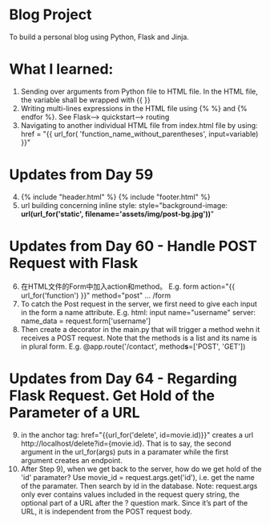 # Blog Project
To build a personal blog using Python, Flask and Jinja.

# What I learned:
1) Sending over arguments from Python file to HTML file. In the HTML file, the variable shall be wrapped with {{ }}
2) Writing multi-lines expressions in the HTML file using {% %} and {% endfor %}. See Flask--> quickstart--> routing
3) Navigating to another individual HTML file from index.html file by using: href = "{{ url_for( 'function_name_without_parentheses', input=variable) }}"

# Updates from Day 59
4) {% include "header.html" %}
   {% include "footer.html" %}
5) url building concerning inline style: style="background-image: **url(url_for('static', filename='assets/img/post-bg.jpg'))**"

# Updates from Day 60 - Handle POST Request with Flask
6) 在HTML文件的Form中加入action和method。 E.g. form action="{{ url_for('function') }}" method="post" ... /form
7) To catch the Post request in the server, we first need to give each input in the form a name attribute. 
   E.g. html: input name="username"
        server: name_data = request.form['username']
8) Then create a decorator in the main.py that will trigger a method wehn it receives a POST request. Note that the methods is a list and its name is in plural form. E.g. @app.route('/contact', method**s**=['POST', 'GET'])


# Updates from Day 64 - Regarding Flask Request. Get Hold of the Parameter of a URL
9) in the anchor tag: href="{{url_for('delete', id=movie.id)}}" creates a url http://localhost/delete?id={movie.id}. That is to say, the second argument in the url_for(args) puts in a paramater while the first argument creates an endpoint.
10) After Step 9), when we get back to the server, how do we get hold of the 'id' paramater? Use movie_id = request.args.get('id'), i.e. get the name of the paramater. Then search by id in the database. Note: request.args only ever contains values included in the request query string, the optional part of a URL after the ? question mark. Since it’s part of the URL, it is independent from the POST request body.
